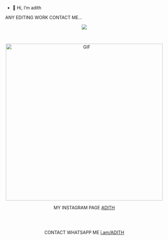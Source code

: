 - 👋 Hi, I’m adith





ANY EDITING WORK CONTACT ME...






<p align="center">
  <a href="https://github.com/Loki-Xer/readme-typing-svg"><img src="https://readme-typing-svg.herokuapp.com?font=Time+New+Roman&color=cyan&size=25&center=true&vCenter=true&width=600&height=100&lines=+THANK+YOU+FOR+VISITING+MY+GIT+HUB+😊;I+Am+𝘼𝘿𝙄𝙏𝙃+You+Can+Call+Me+𝘼𝘿𝙃𝙄+<3"></a>
</p>
<br>
<div align="center"> 
   <p align="center"> 
 <img src="https://telegra.ph/file/838f08f86a0e093faf572.jpg" alt="GIF" width="500" height="500"/> 
 </p> 
 
  MY INSTAGRAM PAGE <a href="https://www.instagram.com/addhh_iii">ADITH</a>
     <br> 
     <br>  
 </p> 
  
<br>
  
CONTACT WHATSAPP ME <a href="https://wa.me/918075116840">ī.am/ADITH</a>
     <br> 
     <br>  
 </p> 
  
<br>
  
